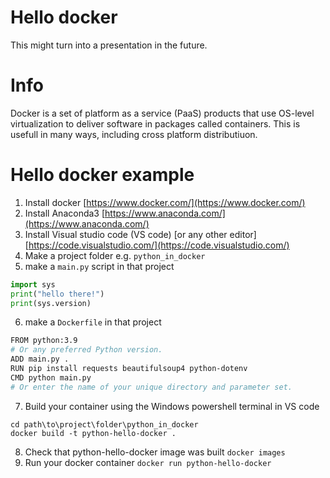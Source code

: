 # Hello docker
This might turn into a presentation in the future.

# Info
Docker is a set of platform as a service (PaaS) products that use OS-level virtualization to deliver software in packages called containers.
This is usefull in many ways, including cross platform distributiuon.


# Hello docker example
1. Install docker [https://www.docker.com/](https://www.docker.com/)
2. Install Anaconda3 [https://www.anaconda.com/](https://www.anaconda.com/)
3. Install Visual studio code (VS code) [or any other editor] [https://code.visualstudio.com/](https://code.visualstudio.com/)
4. Make a project folder e.g. `python_in_docker`
5. make a `main.py` script in that project
```python
import sys
print("hello there!")
print(sys.version)
``` 
6. make a `Dockerfile` in that project
```bash
FROM python:3.9 
# Or any preferred Python version.
ADD main.py .
RUN pip install requests beautifulsoup4 python-dotenv
CMD python main.py
# Or enter the name of your unique directory and parameter set.
```
7. Build your container using the Windows powershell terminal in VS code
```
cd path\to\project\folder\python_in_docker
docker build -t python-hello-docker .
```
8. Check that python-hello-docker image was built
`docker images` 
9. Run your docker container
`docker run python-hello-docker`

